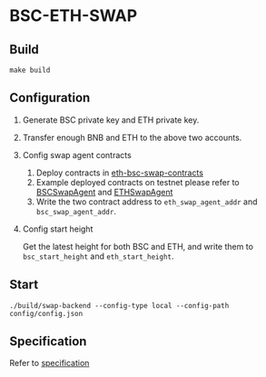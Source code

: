 # BSC-ETH-SWAP

## Build

```shell script
make build
```

## Configuration

1. Generate BSC private key and ETH private key.

2. Transfer enough BNB and ETH to the above two accounts.

3. Config swap agent contracts

   1. Deploy contracts in [eth-bsc-swap-contracts](https://github.com/binance-chain/eth-bsc-swap-contracts)
   2. Example deployed contracts on testnet please refer to [BSCSwapAgent](https://testnet.bscscan.com/address/0xAd7a170188e9012358E7b1b1636d7DADF77eF4F9#code) and [ETHSwapAgent](https://rinkeby.etherscan.io/address/0xBFB0c13fb8A50E1E2219Ce71c44Ef7770ffCB2a8#code)
   3. Write the two contract address to `eth_swap_agent_addr` and `bsc_swap_agent_addr`.

4. Config start height
   
   Get the latest height for both BSC and ETH, and write them to `bsc_start_height` and `eth_start_height`.

## Start

```shell script
./build/swap-backend --config-type local --config-path config/config.json
```

## Specification

Refer to [specification](./docs/README.md)
